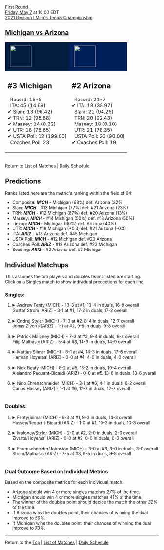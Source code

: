First Round[](#top)<a name="top"></a>  
[Friday, May 7](../../schedule/05-07.md) at 10:00 EDT  
[2021 Division I Men's Tennis Championship](../index.md)  
## [Michigan vs Arizona](https://www.ncaa.com/game/5833388)  

<table><tr style="background-color: #d9d9d9 !important"><td style="background-color: #041E42 !important"><img src="https://www.ncaa.com/sites/default/files/images/logos/schools/m/michigan.70.png" width="70" height="70" style="padding: 8px;" /></td><td style="background-color: #00205B !important"><img src="https://www.ncaa.com/sites/default/files/images/logos/schools/a/arizona.70.png" width="70" height="70" style="padding: 8px;" /></td></tr><tr>
<td>  

<h2>#3 Michigan</h2>  
&nbsp; Record: 15-5<br>  
&nbsp; ITA: 45 (14.69)<br>  
&#10004; Slam: 13 (96.42)<br>  
&#10004; TRN: 12 (95.88)<br>  
&#10004; Massey: 14 (8.22)<br>  
&#10004; UTR: 18 (78.65)<br>  
&#10004; USTA Poll: 12 (199.00)<br>  
&nbsp; Coaches Poll: 23<br>  
<br>  

</td>
<td>  

<h2>#2 Arizona</h2>  
&nbsp; Record: 21-7<br>  
&#10004; ITA: 18 (38.97)<br>  
&nbsp; Slam: 21 (94.26)<br>  
&nbsp; TRN: 20 (92.43)<br>  
&nbsp; Massey: 18 (8.10)<br>  
&nbsp; UTR: 21 (78.35)<br>  
&nbsp; USTA Poll: 20 (90.00)<br>  
&#10004; Coaches Poll: 19<br>  
<br>  

</td>
</tr></table>  


<br>Return to [List of Matches](../index.md) &#124; [Daily Schedule](../../schedule/05-07.md)

## Predictions  

Ranks listed here are the metric's ranking within the field of 64:  
- Composite: ***MICH*** - Michigan (68%) def. Arizona (32%)  
- Slam: ***MICH*** - #13 Michigan (77%) def. #21 Arizona (23%)  
- TRN: ***MICH*** - #12 Michigan (87%) def. #20 Arizona (13%)  
- Massey: ***MICH*** - #14 Michigan (50%) def. #18 Arizona (50%)  
- Lineup: ***MICH*** - Michigan (60%) def. Arizona (40%)  
- UTR: ***MICH*** - #18 Michigan (+0.3) def. #21 Arizona (-0.3)  
- ITA: ***ARIZ*** - #18 Arizona def. #45 Michigan  
- USTA Poll: ***MICH*** - #12 Michigan def. #20 Arizona  
- Coaches Poll: ***ARIZ*** - #19 Arizona def. #23 Michigan  
- Seeding: ***ARIZ*** - #2 Arizona def. #3 Michigan  

## Individual Matchups  
This assumes the top players and doubles teams listed are starting.  
Click on a Singles match to show individual predections for each line.  

### Singles:  

<ol>
<li><details>
<summary markdown="span">Andrew Fenty (MICH) - 10-3 at #1, 13-4 in duals, 16-9 overall<br>Gustaf Strom (ARIZ) - 3-1 at #1, 17-2 in duals, 17-2 overall</summary>
<h4>Predictions</h4><ul>
<li>Composite: <b><i>ARIZ</i></b> - Strom (64%) def. Fenty (36%)</li>  
<li>Slam: <b><i>MICH</i></b> - Fenty (57%) def. Strom (43%)</li>  
<li>TRN: <b><i>ARIZ</i></b> - Strom (85%) def. Fenty (15%)</li>  
<li>Massey: <b><i>ARIZ</i></b> - Strom (59%) def. Fenty (41%)</li>  
<li>UTR: <b><i>ARIZ</i></b> - Strom (69%) def. Fenty (31%)</li>  
<li>ITA: <b><i>ARIZ</i></b> - Strom (17.40) def. Fenty (1.71)</li>  
</ul>
</details>&nbsp;</li>
<li><details>
<summary markdown="span">Ondrej Styler (MICH) - 7-3 at #2, 8-4 in duals, 12-7 overall<br>Jonas Ziverts (ARIZ) - 1-1 at #2, 9-8 in duals, 9-8 overall</summary>
<h4>Predictions</h4><ul>
<li>Composite: <b><i>MICH</i></b> - Styler (63%) def. Ziverts (37%)</li>  
<li>Slam: <b><i>MICH</i></b> - Styler (52%) def. Ziverts (48%)</li>  
<li>TRN: <b><i>MICH</i></b> - Styler (53%) def. Ziverts (47%)</li>  
<li>Massey: <b><i>MICH</i></b> - Styler (70%) def. Ziverts (30%)</li>  
<li>UTR: <b><i>MICH</i></b> - Styler (75%) def. Ziverts (25%)</li>  
<li>ITA: <b><i>ARIZ</i></b> - Ziverts (7.58) def. Styler (2.60)</li>  
</ul>
</details>&nbsp;</li>
<li><details>
<summary markdown="span">Patrick Maloney (MICH) - 7-3 at #3, 9-4 in duals, 9-4 overall<br>Filip Malbasic (ARIZ) - 5-4 at #3, 14-9 in duals, 14-9 overall</summary>
<h4>Predictions</h4><ul>
<li>Composite: <b><i>ARIZ</i></b> - Malbasic (56%) def. Maloney (44%)</li>  
<li>Slam: <b><i>ARIZ</i></b> - Malbasic (50%) def. Maloney (50%)</li>  
<li>TRN: <b><i>ARIZ</i></b> - Malbasic (59%) def. Maloney (41%)</li>  
<li>Massey: <b><i>ARIZ</i></b> - Malbasic (62%) def. Maloney (38%)</li>  
<li>UTR: <b><i>ARIZ</i></b> - Malbasic (53%) def. Maloney (47%)</li>  
<li>ITA: <b><i>ARIZ</i></b> - Malbasic (2.36) def. Maloney (2.15)</li>  
</ul>
</details>&nbsp;</li>
<li><details>
<summary markdown="span">Mattias Siimar (MICH) - 8-1 at #4, 14-3 in duals, 17-6 overall<br>Herman Hoyeraal (ARIZ) - 0-0 at #4, 4-0 in duals, 4-0 overall</summary>
<h4>Predictions</h4><ul>
<li>Composite: <b><i>MICH</i></b> - Siimar (74%) def. Hoyeraal (26%)</li>  
<li>Slam: <b><i>MICH</i></b> - Siimar (78%) def. Hoyeraal (22%)</li>  
<li>TRN: <b><i>MICH</i></b> - Siimar (61%) def. Hoyeraal (39%)</li>  
<li>Massey: <b><i>MICH</i></b> - Siimar (70%) def. Hoyeraal (30%)</li>  
<li>UTR: <b><i>MICH</i></b> - Siimar (88%) def. Hoyeraal (12%)</li>  
<li>ITA: <b><i>MICH</i></b> - Siimar (2.45) def. Hoyeraal (2.40)</li>  
</ul>
</details>&nbsp;</li>
<li><details>
<summary markdown="span">Nick Beaty (MICH) - 8-2 at #5, 13-2 in duals, 19-4 overall<br>Alejandro Requant-Bicardi (ARIZ) - 0-0 at #5, 13-6 in duals, 13-6 overall</summary>
<h4>Predictions</h4><ul>
<li>Composite: <b><i>MICH</i></b> - Beaty (51%) def. Requant-Bicardi (49%)</li>  
<li>Slam: <b><i>ARIZ</i></b> - Requant-Bicardi (53%) def. Beaty (47%)</li>  
<li>TRN: <b><i>MICH</i></b> - Beaty (65%) def. Requant-Bicardi (35%)</li>  
<li>Massey: <b><i>MICH</i></b> - Beaty (59%) def. Requant-Bicardi (41%)</li>  
<li>UTR: <b><i>ARIZ</i></b> - Requant-Bicardi (70%) def. Beaty (30%)</li>  
<li>ITA: <b><i>ARIZ</i></b> - Requant-Bicardi (2.55) def. Beaty (2.52)</li>  
</ul>
</details>&nbsp;</li>
<li><details>
<summary markdown="span">Nino Ehrenschneider (MICH) - 3-1 at #6, 4-1 in duals, 6-2 overall<br>Carlos Hassey (ARIZ) - 1-1 at #6, 12-7 in duals, 12-7 overall</summary>
<h4>Predictions</h4><ul>
<li>Composite: <b><i>MICH</i></b> - Ehrenschneider (54%) def. Hassey (46%)</li>  
<li>Slam: <b><i>MICH</i></b> - Ehrenschneider (51%) def. Hassey (49%)</li>  
<li>TRN: <b><i>MICH</i></b> - Ehrenschneider (64%) def. Hassey (36%)</li>  
<li>Massey: <b><i>ARIZ</i></b> - Hassey (55%) def. Ehrenschneider (45%)</li>  
<li>UTR: <b><i>MICH</i></b> - Ehrenschneider (56%) def. Hassey (44%)</li>  
<li>ITA: <b><i>MICH</i></b> - Ehrenschneider (2.63) def. Hassey (1.70)</li>  
</ul>
</details>&nbsp;</li>
</ol>

### Doubles:  

<ol>
<li><details>
<summary markdown="span">Fenty/Siimar (MICH) - 9-3 at #1, 9-3 in duals, 14-3 overall<br>Hassey/Requant-Bicardi (ARIZ) - 1-0 at #1, 10-3 in duals, 10-3 overall</summary>
<br>Sorry, we don't have any metrics for this match
</details>&nbsp;</li>
<li><details>
<summary markdown="span">Maloney/Styler (MICH) - 2-0 at #2, 2-0 in duals, 2-0 overall<br>Ziverts/Hoyeraal (ARIZ) - 0-0 at #2, 0-0 in duals, 0-0 overall</summary>
<br>Sorry, we don't have any metrics for this match
</details>&nbsp;</li>
<li><details>
<summary markdown="span">Ehrenschneider/Johnston (MICH) - 3-0 at #3, 3-0 in duals, 3-0 overall<br>Strom/Malbasic (ARIZ) - 7-5 at #3, 9-5 in duals, 9-5 overall</summary>
<br>Sorry, we don't have any metrics for this match
</details>&nbsp;</li>
</ol>

### Dual Outcome Based on Individual Metrics  
  
Based on the composite metrics for each individual match:  
- Arizona should win 4 or more singles matches *27%* of the time.  
- Michigan should win 4 or more singles matches *41%* of the time.  
- The winner of the doubles point should decide the match the other *32%* of the time.  
- If Arizona wins the doubles point, their chances of winning the dual improve to *59%*.  
- If Michigan wins the doubles point, their chances of winning the dual improve to *73%*.  
  
------

Return to the [Top](#top) &#124; [List of Matches](../index.md) &#124; [Daily Schedule](../../schedule/05-07.md)  
